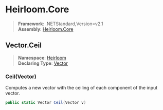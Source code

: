 # Heirloom.Core

> **Framework**: .NETStandard,Version=v2.1  
> **Assembly**: [Heirloom.Core][0]  

## Vector.Ceil

> **Namespace**: [Heirloom][0]  
> **Declaring Type**: [Vector][1]  

### Ceil(Vector)

Computes a new vector with the ceiling of each component of the input vector.

```cs
public static Vector Ceil(Vector v)
```

[0]: ../../../Heirloom.Core.md
[1]: ../Vector.md
